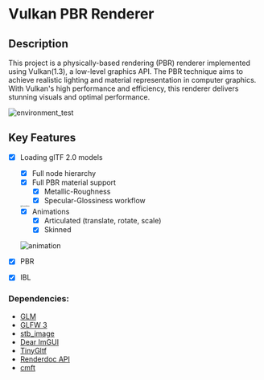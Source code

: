 # Vulkan PBR Renderer

## Description

This project is a physically-based rendering (PBR) renderer implemented using Vulkan(1.3), a low-level graphics API. The PBR technique aims to achieve realistic lighting and material representation in computer graphics. With Vulkan's high performance and efficiency, this renderer delivers stunning visuals and optimal performance.

![environment_test](D:\PersonalProject\Vulkan_PBR\ScreenShoot\environment_test.png)

## Key Features

- [x] Loading glTF 2.0 models

  - [x] Full node hierarchy
  - [x] Full PBR material support
    - [x] Metallic-Roughness
    - [x] Specular-Glossiness workflow

  <img src="D:\PersonalProject\Vulkan_PBR\ScreenShoot\boombox.png" alt="boombox" style="zoom:23%;" />

  - [x] Animations
    - [x] Articulated (translate, rotate, scale)
    - [x] Skinned

  ![animation](D:\PersonalProject\Vulkan_PBR\ScreenShoot\animation.gif)

- [x] PBR

- [x] IBL

### Dependencies:

- [GLM](https://github.com/g-truc/glm)
- [GLFW 3](https://github.com/glfw/glfw)
- [stb_image](https://github.com/nothings/stb)
- [Dear ImGUI](https://github.com/ocornut/imgui)
- [TinyGltf](https://github.com/syoyo/tinygltf)
- [Renderdoc API](https://github.com/baldurk/renderdoc)
- [cmft](https://github.com/dariomanesku/cmft)



